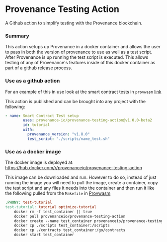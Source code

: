 # Provenance Testing Action
A Github action to simplify testing with the Provenance blockchain.

### Summary
This action setups up Provenance in a docker container and allows the user to pass in both the version of provenance to use as well as a test script.  After Provenance is up running the test script is executed.  This allows testing of any of Provenance's features inside of this docker container as part of a github release process.

### Use as a github action
For an example of this in use look at the smart contract tests in `provwasm` [link](https://github.com/provenance-io/provwasm/blob/main/.github/workflows/test.yml#L55)

This action is published and can be brought into any project with the following:

```yaml
- name: Smart Contract Test setup
        uses: provenance-io/provenance-testing-action@v1.0.0-beta2
        id: tutorial
        with:
          provenance_version: "v1.8.0"
          test_script: "./scripts/name_test.sh"
```

### Use as a docker image
The docker image is deployed at: https://hub.docker.com/r/provenanceio/provenance-testing-action

This image can be downloaded and run.  However to do so, instead of just running the image you will need to pull the image, create a container, copy the test script and any files it needs into the container and then run it like the following pulled from the `Makefile` in [Provwasm](https://github.com/provenance-io/provwasm)

```Makefile
.PHONY: test-tutorial
test-tutorial: tutorial optimize-tutorial
	docker rm -f test_container || true
	docker pull provenanceio/provenance-testing-action
	docker create --name test_container provenanceio/provenance-testing-action --entrypoint	"/scripts/tutorial_test.sh" "$(PROVENANCE_TEST_VERSION)"
	docker cp ./scripts test_container:/scripts
	docker cp ./contracts test_container:/go/contracts
	docker start test_container
```